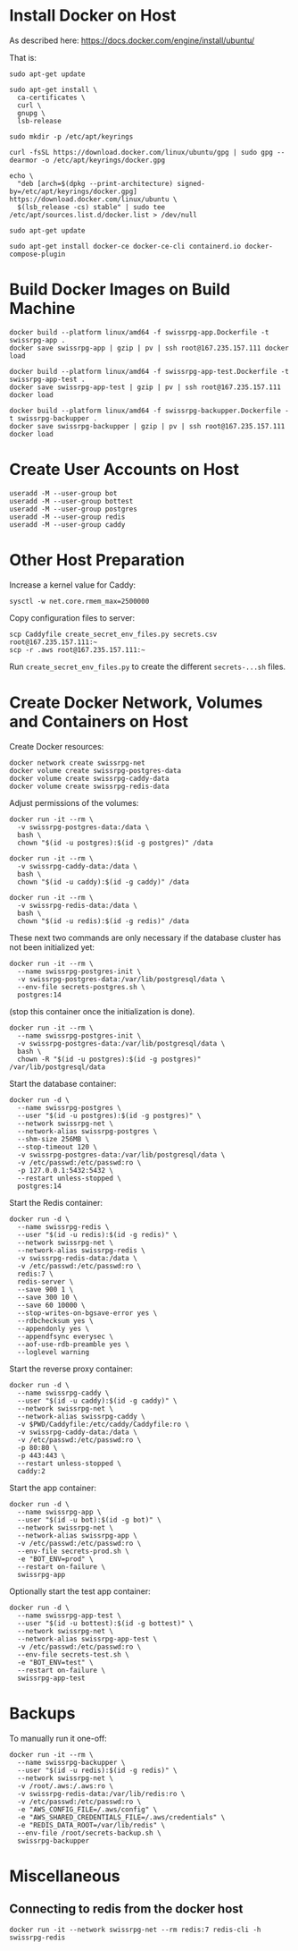 # Install Docker on Host

As described here: https://docs.docker.com/engine/install/ubuntu/

That is:

    sudo apt-get update

    sudo apt-get install \
      ca-certificates \
      curl \
      gnupg \
      lsb-release

    sudo mkdir -p /etc/apt/keyrings

    curl -fsSL https://download.docker.com/linux/ubuntu/gpg | sudo gpg --dearmor -o /etc/apt/keyrings/docker.gpg

    echo \
      "deb [arch=$(dpkg --print-architecture) signed-by=/etc/apt/keyrings/docker.gpg] https://download.docker.com/linux/ubuntu \
      $(lsb_release -cs) stable" | sudo tee /etc/apt/sources.list.d/docker.list > /dev/null

    sudo apt-get update

    sudo apt-get install docker-ce docker-ce-cli containerd.io docker-compose-plugin

# Build Docker Images on Build Machine

    docker build --platform linux/amd64 -f swissrpg-app.Dockerfile -t swissrpg-app .
    docker save swissrpg-app | gzip | pv | ssh root@167.235.157.111 docker load

    docker build --platform linux/amd64 -f swissrpg-app-test.Dockerfile -t swissrpg-app-test .
    docker save swissrpg-app-test | gzip | pv | ssh root@167.235.157.111 docker load

    docker build --platform linux/amd64 -f swissrpg-backupper.Dockerfile -t swissrpg-backupper .
    docker save swissrpg-backupper | gzip | pv | ssh root@167.235.157.111 docker load

# Create User Accounts on Host

    useradd -M --user-group bot
    useradd -M --user-group bottest
    useradd -M --user-group postgres
    useradd -M --user-group redis
    useradd -M --user-group caddy

# Other Host Preparation

Increase a kernel value for Caddy:

    sysctl -w net.core.rmem_max=2500000

Copy configuration files to server:

    scp Caddyfile create_secret_env_files.py secrets.csv root@167.235.157.111:~
    scp -r .aws root@167.235.157.111:~

Run `create_secret_env_files.py` to create the different `secrets-...sh` files.

# Create Docker Network, Volumes and Containers on Host

Create Docker resources:

    docker network create swissrpg-net
    docker volume create swissrpg-postgres-data
    docker volume create swissrpg-caddy-data
    docker volume create swissrpg-redis-data

Adjust permissions of the volumes:

    docker run -it --rm \
      -v swissrpg-postgres-data:/data \
      bash \
      chown "$(id -u postgres):$(id -g postgres)" /data

    docker run -it --rm \
      -v swissrpg-caddy-data:/data \
      bash \
      chown "$(id -u caddy):$(id -g caddy)" /data

    docker run -it --rm \
      -v swissrpg-redis-data:/data \
      bash \
      chown "$(id -u redis):$(id -g redis)" /data

These next two commands are only necessary if the database cluster has not been initialized yet:

    docker run -it --rm \
      --name swissrpg-postgres-init \
      -v swissrpg-postgres-data:/var/lib/postgresql/data \
      --env-file secrets-postgres.sh \
      postgres:14

(stop this container once the initialization is done).

    docker run -it --rm \
      --name swissrpg-postgres-init \
      -v swissrpg-postgres-data:/var/lib/postgresql/data \
      bash \
      chown -R "$(id -u postgres):$(id -g postgres)" /var/lib/postgresql/data

Start the database container:

    docker run -d \
      --name swissrpg-postgres \
      --user "$(id -u postgres):$(id -g postgres)" \
      --network swissrpg-net \
      --network-alias swissrpg-postgres \
      --shm-size 256MB \
      --stop-timeout 120 \
      -v swissrpg-postgres-data:/var/lib/postgresql/data \
      -v /etc/passwd:/etc/passwd:ro \
      -p 127.0.0.1:5432:5432 \
      --restart unless-stopped \
      postgres:14

Start the Redis container:

    docker run -d \
      --name swissrpg-redis \
      --user "$(id -u redis):$(id -g redis)" \
      --network swissrpg-net \
      --network-alias swissrpg-redis \
      -v swissrpg-redis-data:/data \
      -v /etc/passwd:/etc/passwd:ro \
      redis:7 \
      redis-server \
      --save 900 1 \
      --save 300 10 \
      --save 60 10000 \
      --stop-writes-on-bgsave-error yes \
      --rdbchecksum yes \
      --appendonly yes \
      --appendfsync everysec \
      --aof-use-rdb-preamble yes \
      --loglevel warning

Start the reverse proxy container:

    docker run -d \
      --name swissrpg-caddy \
      --user "$(id -u caddy):$(id -g caddy)" \
      --network swissrpg-net \
      --network-alias swissrpg-caddy \
      -v $PWD/Caddyfile:/etc/caddy/Caddyfile:ro \
      -v swissrpg-caddy-data:/data \
      -v /etc/passwd:/etc/passwd:ro \
      -p 80:80 \
      -p 443:443 \
      --restart unless-stopped \
      caddy:2

Start the app container:

    docker run -d \
      --name swissrpg-app \
      --user "$(id -u bot):$(id -g bot)" \
      --network swissrpg-net \
      --network-alias swissrpg-app \
      -v /etc/passwd:/etc/passwd:ro \
      --env-file secrets-prod.sh \
      -e "BOT_ENV=prod" \
      --restart on-failure \
      swissrpg-app

Optionally start the test app container:

    docker run -d \
      --name swissrpg-app-test \
      --user "$(id -u bottest):$(id -g bottest)" \
      --network swissrpg-net \
      --network-alias swissrpg-app-test \
      -v /etc/passwd:/etc/passwd:ro \
      --env-file secrets-test.sh \
      -e "BOT_ENV=test" \
      --restart on-failure \
      swissrpg-app-test

# Backups

To manually run it one-off:

    docker run -it --rm \
      --name swissrpg-backupper \
      --user "$(id -u redis):$(id -g redis)" \
      --network swissrpg-net \
      -v /root/.aws:/.aws:ro \
      -v swissrpg-redis-data:/var/lib/redis:ro \
      -v /etc/passwd:/etc/passwd:ro \
      -e "AWS_CONFIG_FILE=/.aws/config" \
      -e "AWS_SHARED_CREDENTIALS_FILE=/.aws/credentials" \
      -e "REDIS_DATA_ROOT=/var/lib/redis" \
      --env-file /root/secrets-backup.sh \
      swissrpg-backupper

# Miscellaneous

## Connecting to redis from the docker host

    docker run -it --network swissrpg-net --rm redis:7 redis-cli -h swissrpg-redis
